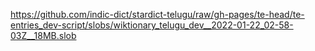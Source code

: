 https://github.com/indic-dict/stardict-telugu/raw/gh-pages/te-head/te-entries_dev-script/slobs/wiktionary_telugu_dev__2022-01-22_02-58-03Z__18MB.slob  
